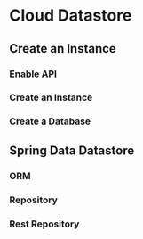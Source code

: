 # Cloud Datastore

## Create an Instance

### Enable API

### Create an Instance

### Create a Database

## Spring Data Datastore

### ORM

### Repository

### Rest Repository

